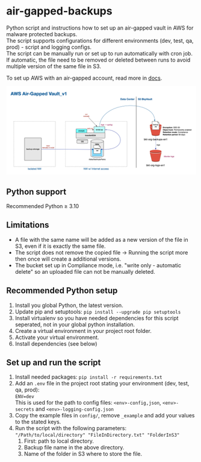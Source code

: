 # air-gapped-backups
Python script and instructions how to set up an air-gapped vault in AWS for malware protected backups.  
The script supports configurations for different environments (dev, test, qa, prod) - script and logging configs.  
The script can be manually run or set up to run automatically with cron job. If automatic, the file need to be removed 
or deleted between runs to avoid multiple version of the same file in S3. 

To set up AWS with an air-gapped account, read more in [docs](docs/Home.md).

![](docs/img/AWS_Air-Gapped_Vault_v1.png)

## Python support
Recommended Python ≥ 3.10

## Limitations
* A file with the same name will be added as a new version of the file in S3, even if it is exactly the same file.
* The script does not remove the copied file -> Running the script more then once will create a additional versions.
* The bucket set up in Compliance mode, i.e. "write only - automatic delete" so an uploaded file can not be manually deleted. 

## Recommended Python setup
1. Install you global Python, the latest version.
2. Update pip and setuptools: `pip install --upgrade pip setuptools`
3. Install virtualenv so you have needed dependencies for this script seperated, not in your global python installation.
4. Create a virtual environment in your project root folder.
5. Activate your virtual environment.
6. Install dependencies (see below)

## Set up and run the script 
1. Install needed packages: `pip install -r requirements.txt`
2. Add an `.env` file in the project root stating your environment (dev, test, qa, prod):  
   ```ENV=dev```  
   This is used for the path to config files: `<env>-config,json`, `<env>-secrets` and `<env>-logging-config.json`
3. Copy the example files in `config/`, remove `_example` and add your values to the stated keys.
4. Run the script with the following parameters: `"/Path/to/local/directory" "FileInDirectory.txt" "FolderInS3"`
   1. First: path to local directory.
   2. Backup file name in the above directory.
   3. Name of the folder in S3 where to store the file.
